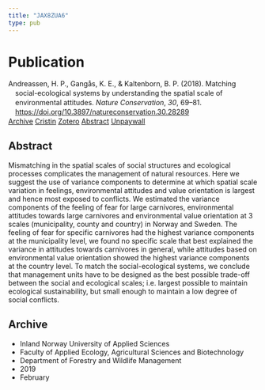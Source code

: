 ```yaml
---
title: "JAX8ZUA6"
type: pub
---
```

<h1>Publication</h1>
<article id="csl-bib-container-JAX8ZUA6" class="csl-bib-container">
  <div class="csl-bib-body" style="line-height: 1.35; padding-left: 1em; text-indent:-1em;">
  <div class="csl-entry">Andreassen, H. P., Gang&#xE5;s, K. E., &amp; Kaltenborn, B. P. (2018). Matching social-ecological systems by understanding the spatial scale of environmental attitudes. <i>Nature Conservation</i>, <i>30</i>, 69&#x2013;81. <a href="https://doi.org/10.3897/natureconservation.30.28289">https://doi.org/10.3897/natureconservation.30.28289</a></div>
</div>
  <div class="csl-bib-buttons">
    <a href="#taxonomy-article-JAX8ZUA6" class="csl-bib-button">Archive</a>
    <a href="https://app.cristin.no/results/show.jsf?id=1676785" alt="Cristin URL" class="csl-bib-button">Cristin</a>
    <a href="http://zotero.org/groups/5402882/items/JAX8ZUA6" alt="Zotero URL" class="csl-bib-button">Zotero</a>
    <a href="#abstract-article-JAX8ZUA6" class="csl-bib-button">Abstract</a>
    <a href="https://natureconservation.pensoft.net/article/28289/download/pdf/" class="csl-bib-button">Unpaywall</a>
  </div>
  <div id="csl-bib-meta-container-JAX8ZUA6"></div>
</article>
<div id="csl-bib-meta-JAX8ZUA6" class="csl-bib-meta">
  <article id="abstract-article-JAX8ZUA6" class="abstract-article">
    <h1>Abstract</h1>
    Mismatching in the spatial scales of social structures and ecological processes complicates the management of natural resources. Here we suggest the use of variance components to determine at which spatial scale variation in feelings, environmental attitudes and value orientation is largest and hence most exposed to conflicts. We estimated the variance components of the feeling of fear for large carnivores, environmental attitudes towards large carnivores and environmental value orientation at 3 scales (municipality, county and country) in Norway and Sweden. The feeling of fear for specific carnivores had the highest variance components at the municipality level, we found no specific scale that best explained the variance in attitudes towards carnivores in general, while attitudes based on environmental value orientation showed the highest variance components at the country level. To match the social-ecological systems, we conclude that management units have to be designed as the best possible trade-off between the social and ecological scales; i.e. largest possible to maintain ecological sustainability, but small enough to maintain a low degree of social conflicts.
  </article>
  <article id="taxonomy-article-JAX8ZUA6" class="taxonomy-article">
    <h1>Archive</h1>
    <ul>
      <li>Inland Norway University of Applied Sciences</li>
      <li>Faculty of Applied Ecology, Agricultural Sciences and Biotechnology</li>
      <li>Department of Forestry and Wildlife Management</li>
      <li>2019</li>
      <li>February</li>
    </ul>
  </article>
</div>
